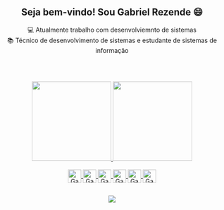 <div align="center">
  <h2>Seja bem-vindo! Sou Gabriel Rezende 😄</h2>
</div>

<div align="center">
    💻 Atualmente trabalho com desenvolviemnto de sistemas<br>
    📚 Técnico de desenvolvimento de sistemas e estudante de sistemas de informação
</div>

<br><br>
<div align="center">
  <a href="https://github.com/gabrielsrezende">
  <img height="180em" src="https://github-readme-stats.vercel.app/api?username=gabrielsrezende&show_icons=true&theme=tokyonight&include_all_commits=true&count_private=true"/>
  <img height="180em" src="https://github-readme-stats.vercel.app/api/top-langs/?username=gabrielsrezende&layout=compact&langs_count=7&theme=tokyonight"/>
</div>
 <div align="center" style="display: inline_block"><br>
  <img align="center" alt="Gabriel-Java" height="30" width="auto" src="https://img.shields.io/badge/Java-ED8B00?style=for-the-badge&logo=java&logoColor=white">
  <img align="center" alt="Gabriel-Java" height="30" width="auto" src="https://img.shields.io/badge/PHP-777BB4?style=for-the-badge&logo=php&logoColor=white">
  <img align="center" alt="Gabriel-Java" height="30" width="auto" src="https://img.shields.io/badge/Python-14354C?style=for-the-badge&logo=python&logoColor=white">
  <img align="center" alt="Gabriel-Java" height="30" width="auto" src="https://img.shields.io/badge/JavaScript-F7DF1E?style=for-the-badge&logo=javascript&logoColor=black">
  <img align="center" alt="Gabriel-Java" height="30" width="auto" src="https://img.shields.io/badge/HTML-239120?style=for-the-badge&logo=html5&logoColor=white">
  <img align="center" alt="Gabriel-Java" height="30" width="auto" src="https://img.shields.io/badge/CSS-239120?&style=for-the-badge&logo=css3&logoColor=white">
</div>

  ##
  
<div align="center"> 
  
  <a href="https://www.linkedin.com/in/gabrielsrezende/" target="_blank"><img src="https://img.shields.io/badge/-LinkedIn-%230077B5?style=for-the-badge&logo=linkedin&logoColor=white" target="_blank"></a> 
</div>
